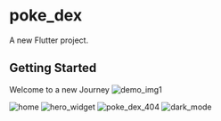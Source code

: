# poke_dex

A new Flutter project.

## Getting Started
Welcome to a new Journey
![demo_img1](https://github.com/user-attachments/assets/44e3ac15-5802-4ce5-a9a8-74d7e1535aae)


![home](https://github.com/user-attachments/assets/8aaa1bd4-2100-4040-8364-802ac1c37b8a)
![hero_widget](https://github.com/user-attachments/assets/f6332b4a-2fc1-480b-9944-6149fa613928)
![poke_dex_404](https://github.com/user-attachments/assets/3bbe3fce-781b-45b1-a8b5-7e4234a9d827)
![dark_mode](https://github.com/user-attachments/assets/6d419d28-700e-4bfe-ad7b-2cb14fc07e8f)
